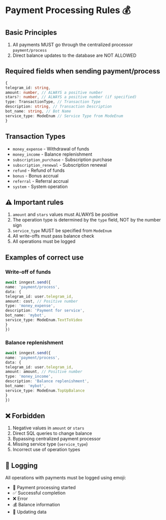 # Payment Processing Rules 💰

## Basic Principles

1. All payments MUST go through the centralized processor `payment/process`
2. Direct balance updates to the database are NOT ALLOWED

## Required fields when sending payment/process

```typescript
{
telegram_id: string,
amount: number, // ALWAYS a positive number
stars?: number, // ALWAYS a positive number (if specified)
type: TransactionType, // Transaction Type
description: string, // Transaction Description
bot_name: string, // Bot Name
service_type: ModeEnum // Service Type from ModeEnum
}
```

## Transaction Types

- `money_expense` - Withdrawal of funds
- `money_income` - Balance replenishment
- `subscription_purchase` - Subscription purchase
- `subscription_renewal` - Subscription renewal
- `refund` - Refund of funds
- `bonus` - Bonus accrual
- `referral` - Referral accrual
- `system` - System operation

## ⚠️ Important rules

1. `amount` and `stars` values ​​must ALWAYS be positive
2. The operation type is determined by the `type` field, NOT by the number sign
3. `service_type` MUST be specified from `ModeEnum`
4. All write-offs must pass balance check
5. All operations must be logged

## Examples of correct use

### Write-off of funds
```typescript
await inngest.send({
name: 'payment/process',
data: {
telegram_id: user.telegram_id,
amount: cost, // Positive number
type: 'money_expense',
description: 'Payment for service',
bot_name: 'mybot',
service_type: ModeEnum.TextToVideo
}
})
```

### Balance replenishment
```typescript
await inngest.send({
name: 'payment/process',
data: {
telegram_id: user.telegram_id,
amount: amount, // Positive number
type: 'money_income',
description: 'Balance replenishment',
bot_name: 'mybot',
service_type: ModeEnum.TopUpBalance
}
})
```

## ❌ Forbidden

1. Negative values ​​in `amount` or `stars`
2. Direct SQL queries to change balance
3. Bypassing centralized payment processor
4. Missing service type (`service_type`)
5. Incorrect use of operation types

## 📝 Logging

All operations with payments must be logged using emoji:
- 🚀 Payment processing started
- ✅ Successful completion
- ❌ Error
- 💰 Balance information
- 🔄 Updating data
